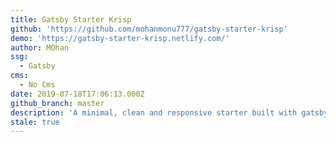 ```yaml
---
title: Gatsby Starter Krisp
github: 'https://github.com/mohanmonu777/gatsby-starter-krisp'
demo: 'https://gatsby-starter-krisp.netlify.com/'
author: MOhan
ssg:
  - Gatsby
cms:
  - No Cms
date: 2019-07-18T17:06:13.000Z
github_branch: master
description: 'A minimal, clean and responsive starter built with gatsby'
stale: true
---
```

